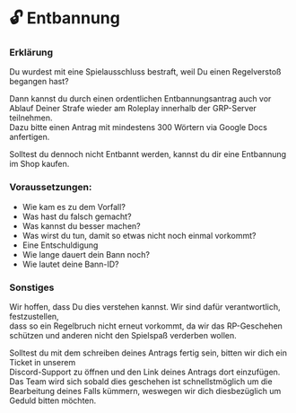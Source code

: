 # 🔓 Entbannung

### Erklärung <a href="#0-toc-title" id="0-toc-title"></a>

Du wurdest mit eine Spielausschluss bestraft, weil Du einen Regelverstoß begangen hast?

Dann kannst du durch einen ordentlichen Entbannungsantrag auch vor Ablauf Deiner Strafe wieder am Roleplay innerhalb der GRP-Server teilnehmen.\
Dazu bitte einen Antrag mit mindestens 300 Wörtern via Google Docs anfertigen.

Solltest du dennoch nicht Entbannt werden, kannst du dir eine Entbannung im Shop kaufen.

### Voraussetzungen: <a href="#1-toc-title" id="1-toc-title"></a>

* Wie kam es zu dem Vorfall?
* Was hast du falsch gemacht?
* Was kannst du besser machen?
* Was wirst du tun, damit so etwas nicht noch einmal vorkommt?
* Eine Entschuldigung
* Wie lange dauert dein Bann noch?
* Wie lautet deine Bann-ID?

### Sonstiges <a href="#2-toc-title" id="2-toc-title"></a>

Wir hoffen, dass Du dies verstehen kannst. Wir sind dafür verantwortlich, festzustellen,\
dass so ein Regelbruch nicht erneut vorkommt, da wir das RP-Geschehen\
schützen und anderen nicht den Spielspaß verderben wollen.

Solltest du mit dem schreiben deines Antrags fertig sein, bitten wir dich ein Ticket in unserem\
Discord-Support zu öffnen und den Link deines Antrags dort einzufügen.\
Das Team wird sich sobald dies geschehen ist schnellstmöglich um die Bearbeitung deines Falls kümmern, weswegen wir dich diesbezüglich um Geduld bitten möchten.
